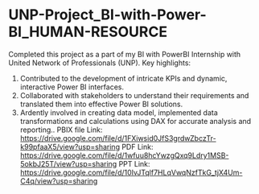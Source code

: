 # UNP-Project_BI-with-Power-BI_HUMAN-RESOURCE
Completed this project as a part of my BI with PowerBI Internship with United Network of Professionals (UNP).
Key highlights:
1. Contributed to the development of intricate KPIs and dynamic, interactive Power BI interfaces.
2. Collaborated with stakeholders to understand their requirements and translated them into effective Power BI solutions.
3. Ardently involved in creating data model, implemented data transformations and calculations using DAX for accurate analysis and reporting..
PBIX file Link: https://drive.google.com/file/d/1FXiwsid0JfS3grdwZbczTr-k99pfaaX5/view?usp=sharing
PDF Link: https://drive.google.com/file/d/1wfuu8hcYwzgQxq9Ldry1MSB-5okbJ25T/view?usp=sharing
PPT Link: https://drive.google.com/file/d/10IvJTqlf7HLqVwqNzfTkG_tjX4Um-C4q/view?usp=sharing
